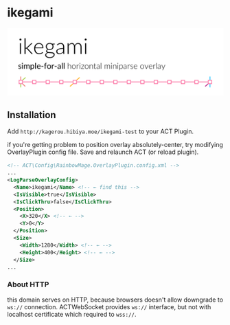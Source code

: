 
# ikegami

<img src="title.png?raw=true" width="640" />

## Installation

 Add `http://kagerou.hibiya.moe/ikegami-test` to your ACT Plugin.

 if you're getting problem to position overlay absolutely-center, try
modifying OverlayPlugin config file. Save and relaunch ACT (or reload plugin).

```xml
<!-- ACT\Config\RainbowMage.OverlayPlugin.config.xml -->
...
<LogParseOverlayConfig>
  <Name>ikegami</Name> <!-- ← find this -->
  <IsVisible>true</IsVisible>
  <IsClickThru>false</IsClickThru>
  <Position>
    <X>320</X> <!-- ← -->
    <Y>0</Y>
  </Position>
  <Size>
    <Width>1280</Width> <!-- ← -->
    <Height>400</Height> <!-- ← -->
  </Size>
...
```


### About HTTP
 this domain serves on HTTP, because browsers doesn't allow downgrade to
`ws://` connection. ACTWebSocket provides `ws://` interface, but not with
localhost certificate which required to `wss://`.
